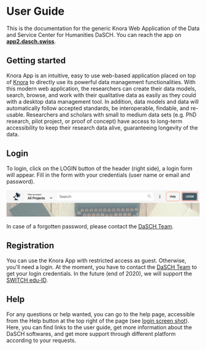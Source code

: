 # User Guide

This is the documentation for the generic Knora Web Application of the Data and Service Center for Humanities DaSCH. You can reach the app on **[app2.dasch.swiss](https://app2.dasch.swiss)**.

## Getting started

Knora App is an intuitive, easy to use web-based application placed on top of [Knora](developers/knora/documentation/index.md) to directly use its powerful data management functionalities. With this modern web application, the researchers can create their data models, search, browse, and work with their qualitative data as easily as they could with a desktop data management tool. In addition, data models and data will automatically follow accepted standards, be interoperable, findable, and re-usable. Researchers and scholars with small to medium data sets (e.g. PhD research, pilot project, or proof of concept) have access to long-term accessibility to keep their research data alive, guaranteeing longevity of the data.

## Login

To login, click on the LOGIN button of the header (right side), a login form will appear. Fill in the form with your credentials (user name or email and password). 

![Get access to the login form.](../assets/images/knora-app/dashboard-header.png)

In case of a forgotten password, please contact the [DaSCH Team](https://dasch.swiss/team).

## Registration

You can use the Knora App with restricted access as guest. Otherwise, you'll need a login. At the moment, you have to contact the [DaSCH Team](https://dasch.swiss/team) to get your login credentials. In the future (end of 2020), we will support the [SWITCH edu-ID](https://www.switch.ch/edu-id/).

## Help

For any questions or help wanted, you can go to the help page, accessible from the Help button at the top right of the page (see [login screen shot](/user-guide/#login)). Here, you can find links to the user guide, get more information about the DaSCH softwares, and get more support through different platform according to your requests.
